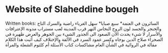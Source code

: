 # Website of Slaheddine bougeh

Written books:
السائرون في العتمة* 
سبع صبايا* 
سهل الغرباء
راضية والسرك
التاج والخنجر والجسد
لون الروح
النخاس
النهر قرب المدينة
لعب مستراب
مدونة الإعترافات والأسرار
لا شيء يحدث الآن
الصعود الى الجذور
الشيء بين الجوهر والعرض
ظهيرة في الصحراء
صلاح الدين بوجاه وكسر عمود السرد
في الألفة والإختلاف
كيف أثبت هذا الكلام
مقالة في الروائية
في الشأن العام
مشاكسات
كتاب الأسئلة
أم كلثوم
الشعلة والمرأة
